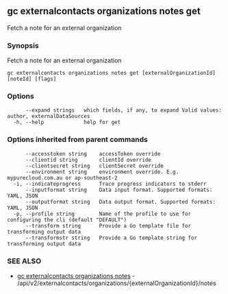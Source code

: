 ## gc externalcontacts organizations notes get

Fetch a note for an external organization

### Synopsis

Fetch a note for an external organization

```
gc externalcontacts organizations notes get [externalOrganizationId] [noteId] [flags]
```

### Options

```
      --expand strings   which fields, if any, to expand Valid values: author, externalDataSources
  -h, --help             help for get
```

### Options inherited from parent commands

```
      --accesstoken string    accessToken override
      --clientid string       clientId override
      --clientsecret string   clientSecret override
      --environment string    environment override. E.g. mypurecloud.com.au or ap-southeast-2
  -i, --indicateprogress      Trace progress indicators to stderr
      --inputformat string    Data input format. Supported formats: YAML, JSON
      --outputformat string   Data output format. Supported formats: YAML, JSON
  -p, --profile string        Name of the profile to use for configuring the cli (default "DEFAULT")
      --transform string      Provide a Go template file for transforming output data
      --transformstr string   Provide a Go template string for transforming output data
```

### SEE ALSO

* [gc externalcontacts organizations notes](gc_externalcontacts_organizations_notes.html)	 - /api/v2/externalcontacts/organizations/{externalOrganizationId}/notes


